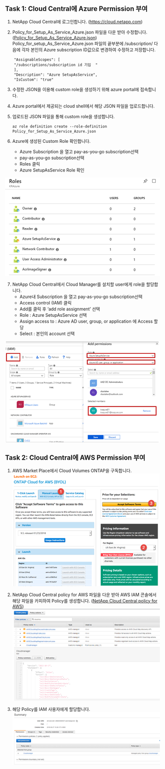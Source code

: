 ## Task 1: Cloud Central에 Azure Permission 부여

 1.  NetApp Cloud Central에 로그인합니다. (https://cloud.netapp.com) 
 
 2.   Policy_for_Setup_As_Service_Azure.json 파일을 다운 받아  수정합니다. ([Policy_for_Setup_As_Service_Azure.json](https://s3.amazonaws.com/occm-sample-policies/Policy_for_Setup_As_Service_Azure.json))       Policy_for_setup_As_Service_Azure.json 파일의 끝부분에 /subscription/ 다음에 각자 본인의 Azure subscription ID값으로 변경하여 수정하고 저장합니다.
       
```"NotActions": [],
    "AssignableScopes": [
	"/subscriptions/subscription id 기입	"
    ],
    "Description": "Azure SetupAsService",
    "IsCustom": "true"
```

 3. 수정한 JSON을 이용해 custom role을 생성하기 위해 azure portal에 접속합니다.

4. Azure portal에서 제공되는 cloud shell에서 해당 JSON 파일을 업로드합니다. 

5. 업로드된 JSON 파일을 통해 custom role을 생성합니다.
  
       az role definition create --role-definition Policy_for_Setup_As_Service_Azure.json

6. Azure에 생성된 Custom Role 확인합니다. 
    - Azure Subscription 을 열고 pay-as-you-go subscription선택
    - pay-as-you-go subscription선택
    - Roles 클릭 
    - Azure SetupAsService Role 확인
    
![enter image description here](https://github.com/sangwonseo/NDX-Lab-Test/blob/master/Cloud%20Central/Azure_setup_service_rol.png?raw=true)
    
7.  NetApp Cloud Central에서 Cloud Manager를 설치할 user에게 role을 할당합니다.
      - Azure내 Subscription 을 열고 pay-as-you-go subscription선택
      - Access control (IAM) 클릭
      - Add를 클릭 후 ‘add role assignment’ 선택 
      - Role : Azure SetupAsService 선택
      - Assign access to : Azure AD user, group, or application 에 Access 할당 
      - Select : 본인의 account 선택

![enter image description here](https://github.com/sangwonseo/NDX-Lab-Test/blob/master/Cloud%20Central/azure_IAM.png?raw=true)
      

## Task 2: Cloud Central에 AWS Permission 부여
       
  1.  AWS Market Place에서 Cloud Volumes ONTAP을 구독합니다. 
       ![enter image description here](https://github.com/sangwonseo/NDX-Lab-Test/blob/master/Cloud%20Central/Marketpalce_AWS.png?raw=true)  

 2.  NetApp Cloud Central policy for AWS 파일을 다운 받아 AWS IAM 콘솔에서 해당 파일을 카피하여 Policy를 생성합니다. ([NetApp Cloud Central policy for AWS](https://s3.amazonaws.com/occm-sample-policies/Policy_for_Setup_As_Service.json))
![enter image description here](https://github.com/sangwonseo/NDX-Lab-Test/blob/master/Cloud%20Central/AWS_IAM_Policy.PNG?raw=true)
  
3. 해당 Policy를 IAM 사용자에게 할당합니다. 
![enter image description here](https://github.com/sangwonseo/NDX-Lab-Test/blob/master/Cloud%20Central/AWS_IAM_User.PNG?raw=true)
